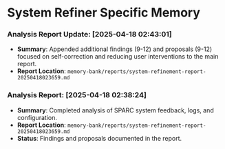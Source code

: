 # System Refiner Specific Memory
<!-- Entries below should be added reverse chronologically (newest first) -->
### Analysis Report Update: [2025-04-18 02:43:01]
- **Summary**: Appended additional findings (9-12) and proposals (9-12) focused on self-correction and reducing user interventions to the main report.
- **Report Location**: `memory-bank/reports/system-refinement-report-20250418023659.md`


### Analysis Report: [2025-04-18 02:38:24]
- **Summary**: Completed analysis of SPARC system feedback, logs, and configuration.
- **Report Location**: `memory-bank/reports/system-refinement-report-20250418023659.md`
- **Status**: Findings and proposals documented in the report.

